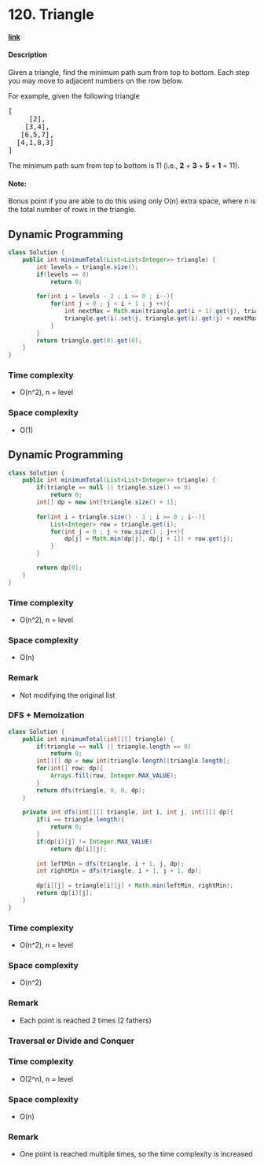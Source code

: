# 120. Triangle

#### [link](https://leetcode.com/problems/triangle/) 

#### Description
Given a triangle, find the minimum path sum from top to bottom. Each step you may move to adjacent numbers on the row below.

For example, given the following triangle
<pre>
[
     [2],
    [3,4],
   [6,5,7],
  [4,1,8,3]
]
</pre>
The minimum path sum from top to bottom is 11 (i.e., **2** + **3** + **5** + **1** = 11).

#### Note:
Bonus point if you are able to do this using only O(n) extra space, where n is the total number of rows in the triangle.

## Dynamic Programming
```java
class Solution {
    public int minimumTotal(List<List<Integer>> triangle) {
        int levels = triangle.size();
        if(levels == 0)
            return 0;
        
        for(int i = levels - 2 ; i >= 0 ; i--){
            for(int j = 0 ; j < i + 1 ; j ++){
                int nextMax = Math.min(triangle.get(i + 1).get(j), triangle.get(i + 1).get(j + 1));
                triangle.get(i).set(j, triangle.get(i).get(j) + nextMax);
            }
        }
        return triangle.get(0).get(0);
    }
}
```

### Time complexity
* O(n^2), n = level
### Space complexity
* O(1)

## Dynamic Programming
```java
class Solution {
    public int minimumTotal(List<List<Integer>> triangle) {
        if(triangle == null || triangle.size() == 0)
            return 0;
        int[] dp = new int[triangle.size() + 1];
        
        for(int i = triangle.size() - 1 ; i >= 0 ; i--){
            List<Integer> row = triangle.get(i);
            for(int j = 0 ; j < row.size() ; j++){
                dp[j] = Math.min(dp[j], dp[j + 1]) + row.get(j);
            }
        }

        return dp[0];
    }
}
```
### Time complexity
* O(n^2), n = level
### Space complexity
* O(n)
### Remark
* Not modifying the original list

### DFS + Memoization
```java
class Solution {
    public int minimumTotal(int[][] triangle) {
        if(triangle == null || triangle.length == 0)
            return 0;
        int[][] dp = new int[triangle.length][triangle.length];
        for(int[] row: dp){
            Arrays.fill(row, Integer.MAX_VALUE);
        }
        return dfs(triangle, 0, 0, dp);
    }
    
    private int dfs(int[][] triangle, int i, int j, int[][] dp){
        if(i == triangle.length){
            return 0;
        }
        if(dp[i][j] != Integer.MAX_VALUE)
            return dp[i][j];
            
        int leftMin = dfs(triangle, i + 1, j, dp);
        int rightMin = dfs(triangle, i + 1, j + 1, dp);
        
        dp[i][j] = triangle[i][j] + Math.min(leftMin, rightMin);
        return dp[i][j];
    }
}
```
### Time complexity
* O(n^2), n = level
### Space complexity
* O(n^2)
### Remark
* Each point is reached 2 times (2 fathers)

### Traversal or Divide and Conquer
### Time complexity
* O(2^n), n = level
### Space complexity
* O(n)
### Remark
* One point is reached multiple times, so the time complexity is increased